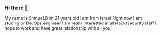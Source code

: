 ### Hi there 👋
My name is Shmuel.B im 21 years old
I am from Israel
Right now I am studing or DevOps engineer
I am really interested in all Hack/Security staff
I hope to work and have great relationship with all you!
